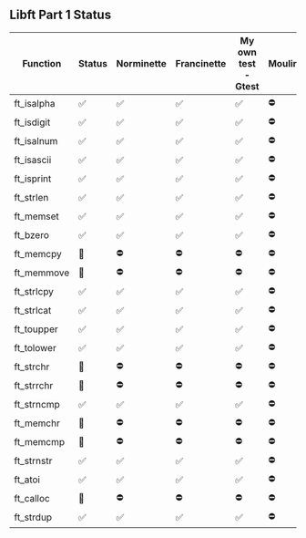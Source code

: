 
## Libft Part 1 Status
| Function | Status | Norminette | Francinette | My own test - Gtest | Moulinette
| --- | --- | --- | --- |--- | --- |
| ft_isalpha | ✅ | ✅ | ✅ | ✅ | ⛔️ |
| ft_isdigit | ✅ | ✅ | ✅ | ✅ | ⛔️ |
| ft_isalnum | ✅ | ✅ | ✅ | ✅ | ⛔️ |
| ft_isascii | ✅ | ✅ | ✅ | ✅ | ⛔️ |
| ft_isprint | ✅ | ✅ | ✅ | ✅ | ⛔️ |
| ft_strlen | ✅ | ✅ | ✅ | ✅ | ⛔️ |
| ft_memset | ✅ | ✅ | ✅ | ✅ | ⛔️ |
| ft_bzero | ✅ | ✅ | ✅ | ✅ | ⛔️ |
| ft_memcpy | 🔨 | ⛔️ | ⛔️ | ⛔️ | ⛔️ |
| ft_memmove | 🔨 | ⛔️ | ⛔️ | ⛔️ | ⛔️ |
| ft_strlcpy | ✅ | ✅ | ✅ | ✅ | ⛔️ |
| ft_strlcat | ✅ | ✅ | ✅ | ✅ | ⛔️ |
| ft_toupper | ✅ | ✅ | ✅ | ✅ | ⛔️ |
| ft_tolower | ✅ | ✅ | ✅ | ✅ | ⛔️ |
| ft_strchr | 🔨 | ⛔️ | ⛔️ | ⛔️ | ⛔️ |
| ft_strrchr | 🔨 | ⛔️ | ⛔️ | ⛔️ | ⛔️ |
| ft_strncmp | ✅ | ✅ | ✅ | ✅ | ⛔️ |
| ft_memchr | 🔨 | ⛔️ | ⛔️ | ⛔️ | ⛔️ |
| ft_memcmp | 🔨 | ⛔️ | ⛔️ | ⛔️ | ⛔️ |
| ft_strnstr | ✅ | ✅ | ✅ | ✅ | ⛔️ |
| ft_atoi | ✅ | ✅ | ✅ | ✅ | ⛔️ |
| ft_calloc | 🔨 | ⛔️ | ⛔️ | ⛔️ | ⛔️ |
| ft_strdup | ✅ | ✅ | ✅ | ✅ | ⛔️ |

